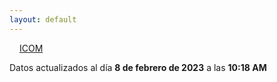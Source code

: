 ```yaml
---
layout: default
---
```

<a href="planes/ICOM/" style="padding: 1rem;">ICOM</a>
<p class_="text-center text-muted">Datos actualizados al día <b>8 de febrero de 2023</b> a las <b>10:18 AM</b></p>
